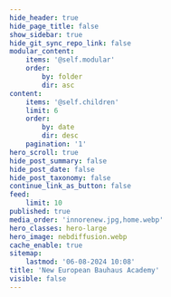```yaml
---
hide_header: true
hide_page_title: false
show_sidebar: true
hide_git_sync_repo_link: false
modular_content:
    items: '@self.modular'
    order:
        by: folder
        dir: asc
content:
    items: '@self.children'
    limit: 6
    order:
        by: date
        dir: desc
    pagination: '1'
hero_scroll: true
hide_post_summary: false
hide_post_date: false
hide_post_taxonomy: false
continue_link_as_button: false
feed:
    limit: 10
published: true
media_order: 'innorenew.jpg,home.webp'
hero_classes: hero-large
hero_image: nebdiffusion.webp
cache_enable: true
sitemap:
    lastmod: '06-08-2024 10:08'
title: 'New European Bauhaus Academy'
visible: false
---
```


